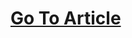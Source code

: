 <h1><a href="https://medium.com/@sschrs/java-hibernate-orm-nedir-nasıl-kullanılır-7e3056162379">Go To Article</a></h1>
